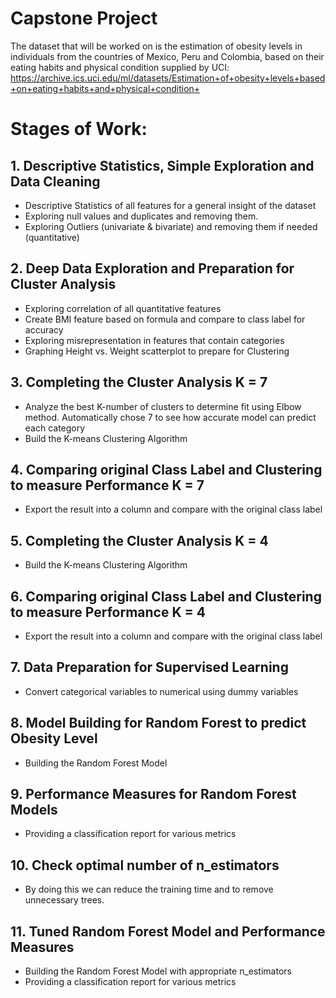 # Capstone Project

The dataset that will be worked on is the estimation of obesity levels in individuals from the countries of Mexico, Peru and Colombia, based on their eating habits and physical condition supplied by UCI: https://archive.ics.uci.edu/ml/datasets/Estimation+of+obesity+levels+based+on+eating+habits+and+physical+condition+

# Stages of Work:

## 1. Descriptive Statistics, Simple Exploration and Data Cleaning
 - Descriptive Statistics of all features for a general insight of the dataset
 - Exploring null values and duplicates and removing them.
 - Exploring Outliers (univariate & bivariate) and removing them if needed (quantitative)
## 2. Deep Data Exploration and Preparation for Cluster Analysis
 - Exploring correlation of all quantitative features
 - Create BMI feature based on formula and compare to class label for accuracy
 - Exploring misrepresentation in features that contain categories
 - Graphing Height vs. Weight scatterplot to prepare for Clustering  
## 3. Completing the Cluster Analysis K = 7
- Analyze the best K-number of clusters to determine fit using Elbow method. Automatically chose 7 to see how accurate model can predict each category
- Build the K-means Clustering Algorithm
## 4. Comparing original Class Label and Clustering to measure Performance K = 7
- Export the result into a column and compare with the original class label
## 5. Completing the Cluster Analysis K = 4
- Build the K-means Clustering Algorithm
## 6. Comparing original Class Label and Clustering to measure Performance K = 4
- Export the result into a column and compare with the original class label
## 7. Data Preparation for Supervised Learning
 - Convert categorical variables to numerical using dummy variables
## 8. Model Building for Random Forest to predict Obesity Level
- Building the Random Forest Model
## 9. Performance Measures for Random Forest Models
- Providing a classification report for various metrics
## 10. Check optimal number of n_estimators
- By doing this we can reduce the training time and to remove unnecessary trees.
## 11. Tuned Random Forest Model and Performance Measures
- Building the Random Forest Model with appropriate n_estimators
- Providing a classification report for various metrics
